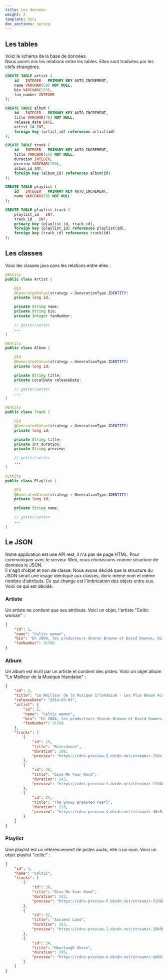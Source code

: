 ```yaml
---
title: Les données
weight: 2
template: docs
doc_sections: spring
---
```


## Les tables

Voici le schéma de la base de données.  
Nous avons mis les relations entre les tables.
Elles sont traduites par les clefs étrangères.

```sql
CREATE TABLE artist (
    id   INTEGER   PRIMARY KEY AUTO_INCREMENT,
    name VARCHAR(50) NOT NULL,
    bio VARCHAR(255),
    fan_number INTEGER
);

CREATE TABLE album (
    id   INTEGER   PRIMARY KEY AUTO_INCREMENT,
    title VARCHAR(70) NOT NULL,
    release_date DATE,
    artist_id INT,
    foreign key (artist_id) references artist(id)
);

CREATE TABLE track (
    id   INTEGER   PRIMARY KEY AUTO_INCREMENT,
    title VARCHAR(50) NOT NULL,
    duration INTEGER,
    preview VARCHAR(200),
    album_id INT,
    foreign key (album_id) references album(id)
);

CREATE TABLE playlist (
    id   INTEGER   PRIMARY KEY AUTO_INCREMENT,
    name VARCHAR(50) NOT NULL
);

CREATE TABLE playlist_track (
    playlist_id   INT,
    track_id   INT,
    primary key (playlist_id, track_id),
    foreign key (playlist_id) references playlist(id),
    foreign key (track_id) references track(id)
);
```

## Les classes

Voici les classes java sans les relations entre elles :

```java
@Entity
public class Artist {

    @Id
    @GeneratedValue(strategy = GenerationType.IDENTITY)
    private long id;

    private String name;
    private String bio;
    private Integer fanNumber;

    // getter/setter
    ...
}
```

```java
@Entity
public class Album {

    @Id
    @GeneratedValue(strategy = GenerationType.IDENTITY)
    private long id;

    private String title;
    private LocalDate releaseDate;

    // getter/setter
    ...
}
```

```java
@Entity
public class Track {

    @Id
    @GeneratedValue(strategy = GenerationType.IDENTITY)
    private long id;

    private String title;
    private int duration;
    private String preview;

    // getter/setter
    ...
}
```

```java
@Entity
public class Playlist {

    @Id
    @GeneratedValue(strategy = GenerationType.IDENTITY)
    private long id;

    private String name;

    // getter/setter
    ...
}
```

## Le JSON

Notre application est une API rest, il n'a pas de page HTML.
Pour communiquer avec le serveur Web, nous choisissons comme structure de données le JSON.  
Il s'agit d'objet et non de classe.
Nous avons décidé que la structure du JSON serait une image identique aux classes, donc même nom et même nombre d'attributs.
Ce qui change est l'imbrication des objets entre eux.  
Voici ce qui est décidé.

### Artiste

Un artiste ne contient que ses attributs. Voici un objet, l'artiste "Celtic woman" :

```json
{
    "id": 1,
    "name": "Celtic woman",
    "bio": "En 2004, les producteurs Sharon Browne et David Downes, directeur musical...",
    "fanNumber": 31760
}
```

### Album

Un album est écrit par un artiste et contient des pistes. Voici un objet album "Le Meilleur de la Musique Irlandaise" :

```json
{
    "id": 2,
    "title": "Le Meilleur de la Musique Irlandaise - Les Plus Beaux Airs Celtiques",
    "releaseDate": "2014-03-03",
    "artist": {
        "id": 1,
        "name": "Celtic woman",
        "bio": "En 2004, les producteurs Sharon Browne et David Downes, directeur musical...",
        "fanNumber": 31760
    },
    "tracks": [
        {
            "id": 19,
            "title": "Riverdance",
            "duration": 168,
            "preview": "https://cdns-preview-2.dzcdn.net/stream/c-25dc19d64662ad1d5a5a5a771a368859-4.mp3"
        },
        {
            "id": 20,
            "title": "Give Me Your Hand",
            "duration": 143,
            "preview": "https://cdns-preview-f.dzcdn.net/stream/c-f2d88538cdbba283fb66e9af7d4a704a-4.mp3"
        },
        {
            "id": 21,
            "title": "The Snowy Breasted Pearl",
            "duration": 213,
            "preview": "https://cdns-preview-4.dzcdn.net/stream/c-46e9aa572cffc205e4fa3aecd2424f37-4.mp3"
        }
    ]
}
```

### Playlist

Une playlist est un référencement de pistes audio, elle a un nom. Voici un objet playlist "celtic" :

```json
{
    "id": 1,
    "name": "celtic",
    "tracks": [
        {
            "id": 20,
            "title": "Give Me Your Hand",
            "duration": 143,
            "preview": "https://cdns-preview-f.dzcdn.net/stream/c-f2d88538cdbba283fb66e9af7d4a704a-4.mp3"
        },
        {
            "id": 22,
            "title": "Ancient Land",
            "duration": 163,
            "preview": "https://cdns-preview-1.dzcdn.net/stream/c-10488f595a176878b63b4dc4041959b5-5.mp3"
        },
        {
            "id": 24,
            "title": "Moorlough Shore",
            "duration": 245,
            "preview": "https://cdns-preview-e.dzcdn.net/stream/c-eb8433459094c30847866d7042ec91e6-6.mp3"
        }
    ]
}
```
